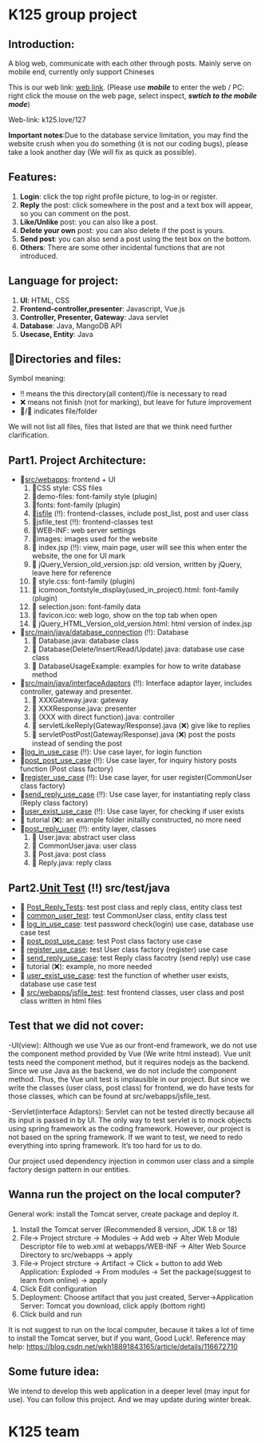 # K125 group project

## Introduction:

A blog web, communicate with each other through posts.
Mainly serve on mobile end, currently only support Chineses 

This is our web link: [web link](k125.love/k127). (Please use **_mobile_** to enter the web / PC: right click the mouse on the web page, select inspect, **_swtich to the mobile mode_**)

Web-link: k125.love/127

**Important notes**:Due to the database service limitation, you may find the website crush when you do something (it is not our coding bugs), please take a look another day (We will fix as quick as possible). 



## Features:
1) **Login**: click the top right profile picture, to log-in or register.
2) **Reply** the post: click somewhere in the post and a text box will appear, so you can comment on the post.
3) **Like/Unlike** post: you can also like a post.
4) **Delete your own** post: you can also delete if the post is yours.
5) **Send post**: you can also send a post using the test box on the bottom.
6) **Others**: There are some other incidental functions that are not introduced.

## Language for project:
1. **UI**: HTML, CSS
2. **Frontend-controller,presenter**: Javascript, Vue.js
3. **Controller, Presenter, Gateway**: Java servlet
4. **Database**: Java, MangoDB API
5. **Usecase, Entity**: Java

## :briefcase:Directories and files:
Symbol meaning:
- :bangbang: means the this directory(all content)/file is necessary to read
- :x: means not finish (not for marking), but leave for future improvement
- :file_folder:/:memo: indicates file/folder

We will not list all files, files that listed are that we think need further clarification.

## Part1. Project Architecture: 
- :file_folder:[src/webapps](https://github.com/CSC207-2022F-UofT/course-project-dating-app-team/tree/main/src/webapps): frontend + UI
    1. :file_folder:CSS style: CSS files
    2. :file_folder:demo-files: font-family style (plugin)
    3. :file_folder:fonts: font-family (plugin)
    4. :file_folder:[jsfile](https://github.com/CSC207-2022F-UofT/course-project-dating-app-team/tree/main/src/webapps/jsfile) (:bangbang:): frontend-classes, include post_list, post and user           class
    5. :file_folder:jsfile_test (:bangbang:): frontend-classes test
    6. :file_folder:WEB-INF: web server settings
    7. :file_folder:images: images used for the website
    8. :memo: index.jsp (:bangbang:): view, main page, user will see this when enter the                   website, the one for UI mark
    9. :memo: jQuery_Version_old_version.jsp: old version, written by jQuery, leave here for                reference
    10. :memo: style.css: font-family (plugin)
    11. :memo: icomoon_fontstyle_display(used_in_project).html: font-family (plugin)
    12. :memo: selection.json: font-family data
    13. :memo: favicon.ico: web logo, show on the top tab when open
    14. :memo: jQuery_HTML_Version_old_version.html: html version of index.jsp
- :file_folder:[src/main/java/database_connection](https://github.com/CSC207-2022F-UofT/course-project-dating-app-team/tree/main/src/main/java/database_connection) (:bangbang:): Database
    1. :memo: Database.java: database class
    2. :memo: Database(Delete/Insert/Read/Update).java: database use case class
    3. :memo: DatabaseUsageExample: examples for how to write database method
- :file_folder:[src/main/java/interfaceAdaptors](https://github.com/CSC207-2022F-UofT/course-project-dating-app-team/tree/main/src/main/java/interfaceAdaptors) (:bangbang:): Interface adaptor layer,                        includes controller, gateway and presenter.
    1. :memo: XXXGateway.java: gateway
    2. :memo: XXXResponse.java: presenter
    3. :memo: (XXX with direct function).java: controller
    4. :memo: servletLikeReply(Gateway/Response).java (:x:) give like to replies
    5. :memo: servletPostPost(Gateway/Response).java (:x:) post the posts instead of sending               the post
- :file_folder:[log_in_use_case](https://github.com/CSC207-2022F-UofT/course-project-dating-app-team/tree/main/src/main/java/log_in_use_case) (:bangbang:): Use case layer, for login function
- :file_folder:[post_post_use_case](https://github.com/CSC207-2022F-UofT/course-project-dating-app-team/tree/main/src/main/java/post_post_use_case) (:bangbang:): Use case layer, for inquiry history posts function (Post class factory)
- :file_folder:[register_use_case](https://github.com/CSC207-2022F-UofT/course-project-dating-app-team/tree/main/src/main/java/register_use_case) (:bangbang:): Use case layer, for user register(CommonUser class factory)
- :file_folder:[send_reply_use_case](https://github.com/CSC207-2022F-UofT/course-project-dating-app-team/tree/main/src/main/java/send_reply_use_case) (:bangbang:): Use case layer, for instantiating reply class (Reply class factory)
- :file_folder:[user_exist_use_case](https://github.com/CSC207-2022F-UofT/course-project-dating-app-team/tree/main/src/main/java/user_exist_use_case) (:bangbang:): Use case layer, for checking if user exists
- :file_folder: tutorial (:x:): an example folder initallly constructed, no more need
- :file_folder:[post_reply_user](https://github.com/CSC207-2022F-UofT/course-project-dating-app-team/tree/main/src/main/java/post_reply_user) (:bangbang:): entity layer, classes
    1. :memo: User.java: abstract user class
    2. :memo: CommonUser.java: user class
    3. :memo: Post.java: post class
    4. :memo: Reply.java: reply class
    
## Part2.[Unit Test](https://github.com/CSC207-2022F-UofT/course-project-dating-app-team/tree/main/src/test/java) (:bangbang:) src/test/java
- :file_folder: [Post_Reply_Tests](https://github.com/CSC207-2022F-UofT/course-project-dating-app-team/tree/main/src/test/java/Post_Reply_Tests): test post class and reply class, entity class test
- :file_folder: [common_user_test](https://github.com/CSC207-2022F-UofT/course-project-dating-app-team/tree/main/src/test/java/common_user_test): test CommonUser class, entity class test
- :file_folder: [log_in_use_case](https://github.com/CSC207-2022F-UofT/course-project-dating-app-team/tree/main/src/test/java/log_in_use_case): test password check(login) use case, database use case test
- :file_folder: [post_post_use_case](https://github.com/CSC207-2022F-UofT/course-project-dating-app-team/tree/main/src/test/java/post_post_use_case): test Post class factory use case
- :file_folder: [register_use_case](https://github.com/CSC207-2022F-UofT/course-project-dating-app-team/tree/main/src/test/java/register_use_case): test User class factory (register) use case
- :file_folder: [send_reply_use_case](https://github.com/CSC207-2022F-UofT/course-project-dating-app-team/tree/main/src/test/java/send_reply_use_case): test Reply class facotry (send reply) use case
- :file_folder: tutorial (:x:): example, no more needed
- :file_folder: [user_exist_use_case](https://github.com/CSC207-2022F-UofT/course-project-dating-app-team/tree/main/src/test/java/user_exist_use_case): test the function of whether user exists, database use                   case test
- :file_folder: [src/webapps/jsfile_test](https://github.com/CSC207-2022F-UofT/course-project-dating-app-team/tree/main/src/webapps/jsfile_test): test frontend classes, user class and post class
                written in html files
 
## Test that we did not cover: 
-UI(view): Although we use Vue as our front-end framework, we do not use the component method provided by Vue (We write html instead). Vue unit tests need the component method, but it requires nodejs as the backend. Since we use Java as the backend, we do not include the component method. Thus, the Vue unit test is implausible in our project. But since we write the classes (user class, post class) for frontend, we do have tests for those classes, which can be found at src/webapps/jsfile_test.

-Servlet(interface Adaptors): Servlet can not be tested directly because all its input is passed in by UI. The only way to test servlet is to mock objects using spring framework as the coding framework. However, our project is not based on the spring framework. If we want to test, we need to redo everything into spring framework. It’s too hard for us to do. 

Our project used dependency injection in common user class and a simple factory design pattern in our entities.
  
## Wanna run the project on the local computer? 
General work: install the Tomcat server, create package and deploy it.
1. Install the Tomcat server (Recommended 8 version, JDK 1.8 or 18)
2. File-> Project strcture -> Modules -> Add web -> Alter Web Module Descriptor file to web.xml at webapps/WEB-INF -> Alter Web Source Directory to src/webapps -> apply
3. File-> Project strcture -> Artifact -> Click + button to add Web Application: Exploded -> From modules -> Set the package(suggest to learn from online) -> apply
4. Click Edit configuration
5. Deployment: Choose artifact that you just created, Server->Application Server: Tomcat you download, click apply (bottom right)
6. Click build and run

It is not suggest to run on the local computer, because it takes a lot of time to install the Tomcat server, but if you want, Good Luck!.
Reference may help: https://blog.csdn.net/wkh18891843165/article/details/116672710

## Some future idea:
We intend to develop this web application in a deeper level (may input for use). You can follow this project. And we may update during winter break. 

# K125 team
